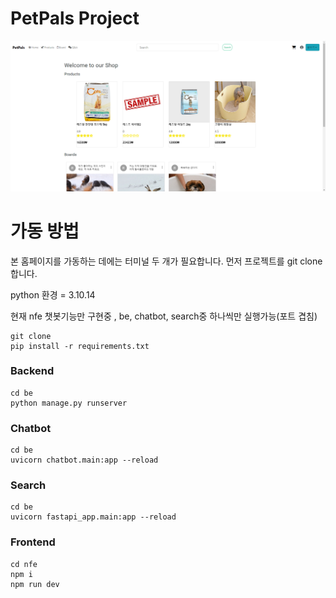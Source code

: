# PetPals Project

![img](be/static/images/main_homepage.png)

# 가동 방법

본 홈페이지를 가동하는 데에는 터미널 두 개가 필요합니다.
먼저 프로젝트를 git clone 합니다.

python 환경 = 3.10.14


현재 nfe 챗봇기능만 구현중 , be, chatbot, search중 하나씩만 실행가능(포트 겹침)

```
git clone
pip install -r requirements.txt
```

### Backend

```
cd be
python manage.py runserver
```
### Chatbot
```
cd be
uvicorn chatbot.main:app --reload   
```
### Search
```
cd be
uvicorn fastapi_app.main:app --reload
```

### Frontend

```
cd nfe
npm i
npm run dev
